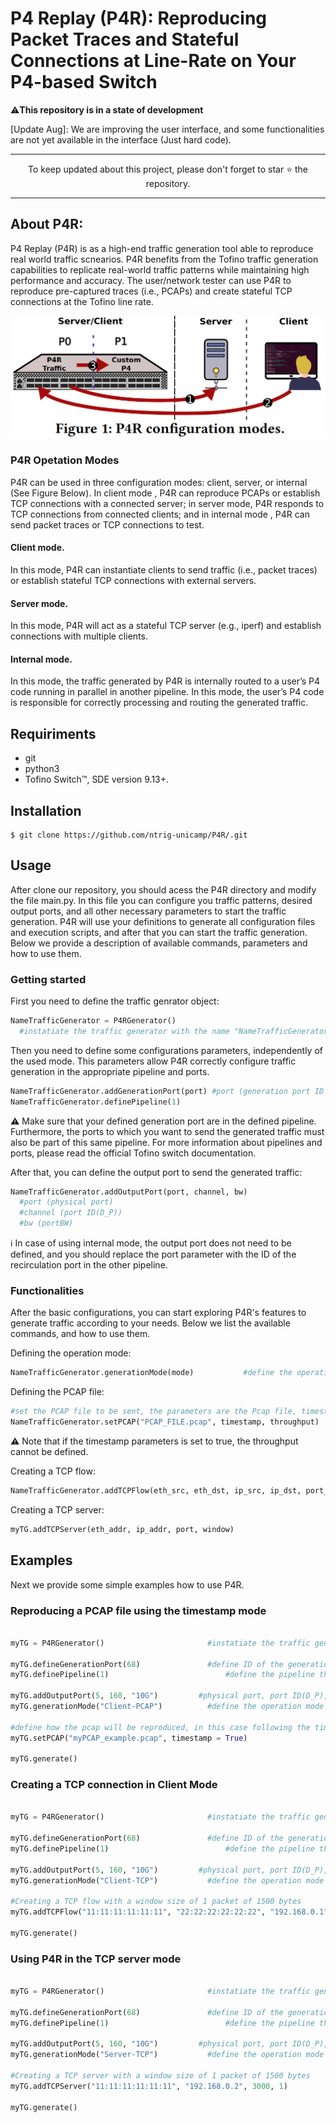 # P4 Replay (P4R): Reproducing Packet Traces and Stateful Connections at Line-Rate on Your P4-based Switch

⚠️**This repository is in a state of development**

[Update Aug]: We are improving the user interface, and some functionalities are not yet available in the interface (Just hard code).

___
<p align="center">
  To keep updated about this project, please don't forget to star ⭐️ the repository.
</p>

___


## About P4R:

P4 Replay (P4R) is as a high-end traffic generation tool able to reproduce real world traffic scnearios. P4R benefits from the Tofino traffic generation capabilities to replicate real-world traffic patterns while maintaining high performance and accuracy. The user/network tester can use P4R to reproduce pre-captured traces (i.e., PCAPs) and create stateful TCP connections at the Tofino line rate.

![Alt text](https://github.com/intrig-unicamp/P4R/blob/main/images/figure_1.png) 

### P4R Opetation Modes
P4R can be used in three configuration modes: client, server, or internal (See Figure Below). In client mode , P4R can reproduce PCAPs or establish TCP connections with a connected server; in server mode, P4R responds to TCP connections from connected clients; and in internal mode , P4R can send packet traces or TCP connections to test.


#### Client mode. 
In this mode, P4R can instantiate clients to send traffic (i.e., packet traces) or establish stateful TCP connections with external servers. 

#### Server mode. 
In this mode, P4R will act as a stateful TCP server (e.g., iperf) and establish connections with multiple clients.

#### Internal mode. 
In this mode, the traffic generated by P4R is internally routed to a user’s P4 code running in parallel in another pipeline. In this mode, the user’s P4 code is responsible for correctly processing and routing the generated traffic.


## Requiriments

- git
- python3
- Tofino Switch™, SDE version 9.13+.

## Installation
```terminal
$ git clone https://github.com/ntrig-unicamp/P4R/.git
```
## Usage

After clone our repository, you should acess the P4R directory and modify the file main.py. In this file you can configure you traffic patterns, desired output ports, and all other necessary parameters to start the traffic generation. P4R will use your definitions to generate all configuration files and execution scripts, and after that you can start the traffic generation. Below we provide a description of available commands, parameters and how to use them.

### Getting started
First you need to define the traffic genrator object:

```python
NameTrafficGenerator = P4RGenerator()
  #instatiate the traffic generator with the name "NameTrafficGenerator"
```
Then you need to define some configurations parameters, independently of the used mode. This parameters allow P4R correctly configure traffic generation in the appropriate pipeline and ports.
```python
NameTrafficGenerator.addGenerationPort(port) #port (generation port ID on Tofino)
NameTrafficGenerator.definePipeline(1)
```

⚠️ Make sure that your defined generation port are in the defined pipeline. Furthermore, the ports to which you want to send the generated traffic must also be part of this same pipeline. For more information about pipelines and ports, please read the official Tofino switch documentation.

After that, you can define the output port to send the generated traffic:


```python
NameTrafficGenerator.addOutputPort(port, channel, bw)
  #port (physical port)
  #channel (port ID(D_P))
  #bw (portBW)
```

ℹ️ In case of using internal mode, the output port does not need to be defined, and you should replace the port parameter with the ID of the recirculation port in the other pipeline.

### Functionalities
After the basic configurations, you can start exploring P4R's features to generate traffic according to your needs. Below we list the available commands, and how to use them.

Defining the operation mode:
```python
NameTrafficGenerator.generationMode(mode)		  	#define the operation mode, the modes can be "Client-PCAP, Client-TCP, Server-TCP, Internal" 
```

Defining the PCAP file:
```python
#set the PCAP file to be sent, the parameters are the Pcap file, timestamp is a bool that define if the reproduction will follow the original timestamps, and if this boolean is false, the pcap will be repeated and you can definen a desired throughput in the last parameter.
NameTrafficGenerator.setPCAP("PCAP_FILE.pcap", timestamp, throughput)
```
⚠️ Note that if the timestamp parameters is set to true, the throughput cannot be defined.


Creating a TCP flow:
```python
NameTrafficGenerator.addTCPFlow(eth_src, eth_dst, ip_src, ip_dst, port_src, port_dst, window)		  	#add a new TCP flow to be started 
```
Creating a TCP server:
```python
myTG.addTCPServer(eth_addr, ip_addr, port, window)
```

## Examples
Next we provide some simple examples how to use P4R. 


### Reproducing a PCAP file using the timestamp mode
```python

myTG = P4RGenerator()                    	#instatiate the traffic generator

myTG.defineGenerationPort(68)            	#define ID of the generation port
myTG.definePipeline(1)				      	    #define the pipeline that P4R will run

myTG.addOutputPort(5, 160, "10G")         #physical port, port ID(D_P), portBW
myTG.generationMode("Client-PCAP")		  	#define the operation mode

#define how the pcap will be reproduced, in this case following the timestamps
myTG.setPCAP("myPCAP_example.pcap", timestamp = True)	

myTG.generate()	
```
### Creating a TCP connection in Client Mode
```python

myTG = P4RGenerator()                    	#instatiate the traffic generator

myTG.defineGenerationPort(68)            	#define ID of the generation port
myTG.definePipeline(1)				      	    #define the pipeline that P4R will run

myTG.addOutputPort(5, 160, "10G")         #physical port, port ID(D_P), portBW
myTG.generationMode("Client-TCP")		  	#define the operation mode

#Creating a TCP flow with a window size of 1 packet of 1500 bytes
myTG.addTCPFlow("11:11:11:11:11:11", "22:22:22:22:22:22", "192.168.0.1", "192.168.0.2", 3000, 5001, 1)

myTG.generate()	
```
### Using P4R in the TCP server mode
```python

myTG = P4RGenerator()                    	#instatiate the traffic generator

myTG.defineGenerationPort(68)            	#define ID of the generation port
myTG.definePipeline(1)				      	    #define the pipeline that P4R will run

myTG.addOutputPort(5, 160, "10G")         #physical port, port ID(D_P), portBW
myTG.generationMode("Server-TCP")		  	#define the operation mode

#Creating a TCP server with a window size of 1 packet of 1500 bytes
myTG.addTCPServer("11:11:11:11:11:11", "192.168.0.2", 3000, 1)

myTG.generate()	
```


